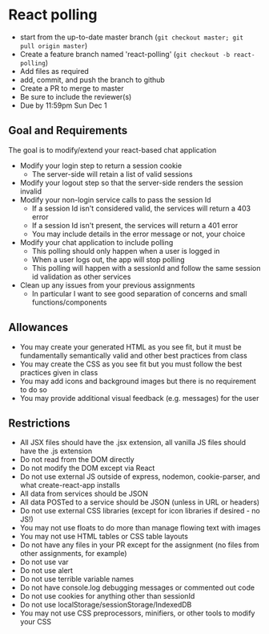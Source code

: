 # React polling

* start from the up-to-date master branch (`git checkout master; git pull origin master`)
* Create a feature branch named 'react-polling' (`git checkout -b react-polling`)
* Add files as required
* add, commit, and push the branch to github
* Create a PR to merge to master
* Be sure to include the reviewer(s)
* Due by 11:59pm Sun Dec 1

## Goal and Requirements

The goal is to modify/extend your react-based chat application
* Modify your login step to return a session cookie
    * The server-side will retain a list of valid sessions
* Modify your logout step so that the server-side renders the session invalid
* Modify your non-login service calls to pass the session Id
    * If a session Id isn't considered valid, the services will return a 403 error
    * If a session Id isn't present, the services will return a 401 error
    * You may include details in the error message or not, your choice
* Modify your chat application to include polling
    * This polling should only happen when a user is logged in
    * When a user logs out, the app will stop polling
    * This polling will happen with a sessionId and follow the same session id validation as other services
* Clean up any issues from your previous assignments
    * In particular I want to see good separation of concerns and small functions/components

## Allowances
* You may create your generated HTML as you see fit, but it must be fundamentally semantically valid and other best practices from class
* You may create the CSS as you see fit but you must follow the best practices given in class
* You may add icons and background images but there is no requirement to do so
* You may provide additional visual feedback (e.g. messages) for the user

## Restrictions
* All JSX files should have the .jsx extension, all vanilla JS files should have the .js extension
* Do not read from the DOM directly
* Do not modify the DOM except via React
* Do not use external JS outside of express, nodemon, cookie-parser, and what create-react-app installs
* All data from services should be JSON
* All data POSTed to a service should be JSON (unless in URL or headers)
* Do not use external CSS libraries (except for icon libraries if desired - no JS!)
* You may not use floats to do more than manage flowing text with images
* You may not use HTML tables or CSS table layouts
* Do not have any files in your PR except for the assignment (no files from other assignments, for example)
* Do not use var
* Do not use alert
* Do not use terrible variable names
* Do not have console.log debugging messages or commented out code
* Do not use cookies for anything other than sessionId
* Do not use localStorage/sessionStorage/IndexedDB
* You may not use CSS preprocessors, minifiers, or other tools to modify your CSS

